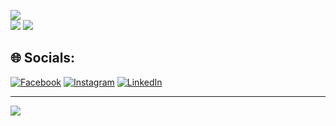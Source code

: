 ![](https://github-readme-stats.vercel.app/api?username=Vihu001&theme=dark&hide_border=false&include_all_commits=false&count_private=false)<br/>
![](https://github-readme-stats.vercel.app/api/top-langs/?username=Vihu001&theme=dark&hide_border=false&include_all_commits=false&count_private=false&layout=compact)
![](https://github-readme-streak-stats.herokuapp.com/?user=Vihu001&theme=dark&hide_border=false)<br/>

## 🌐 Socials:
[![Facebook](https://img.shields.io/badge/Facebook-%231877F2.svg?logo=Facebook&logoColor=white)](https://facebook.com/https://www.facebook.com/viktor.hurtig) [![Instagram](https://img.shields.io/badge/Instagram-%23E4405F.svg?logo=Instagram&logoColor=white)](https://instagram.com/https://www.instagram.com/vihu_1994/) [![LinkedIn](https://img.shields.io/badge/LinkedIn-%230077B5.svg?logo=linkedin&logoColor=white)](https://linkedin.com/in/https://www.linkedin.com/in/viktor-hurtig-330547216/) 


---
[![](https://visitcount.itsvg.in/api?id=Vihu001&icon=0&color=2)](https://visitcount.itsvg.in)


<!-- Proudly created with GPRM ( https://gprm.itsvg.in ) -->
